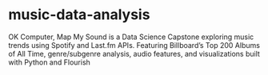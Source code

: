 # music-data-analysis
OK Computer, Map My Sound is a Data Science Capstone exploring music trends using Spotify and Last.fm APIs. Featuring Billboard’s Top 200 Albums of All Time, genre/subgenre analysis, audio features, and visualizations built with Python and Flourish
